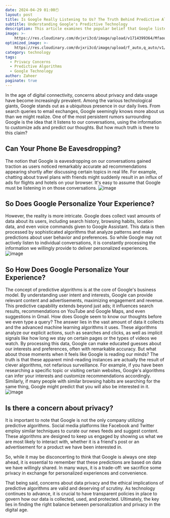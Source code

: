 ```yaml
---
date: 2024-04-29 01:00🕙
layout: post
title: Is Google Really Listening to Us? The Truth Behind Predictive Algorithms
subtitle: Understanding Google's Predictive Technology
description: This article examines the popular belief that Google listens to our conversations to customize ads. It explains how Google uses a lot of data, like our searches and where we go, to make ads and content more relevant to us. The article explores how Google's technology works, why it seems like they know what we're thinking, and discusses our privacy concerns with this technology.
image: >-
    https://res.cloudinary.com/dvjxri3cd/image/upload/v1714399364/Mfaouzia/internet-search-engine-1433323_1280_er3bzv.jpg
optimized_image: >-
    https://res.cloudinary.com/dvjxri3cd/image/upload/f_auto,q_auto/v1/Mfaouzia/internet-search-engine-1433323_1280_er3bzv
category: technology 
tags:
  - Privacy Concerns
  - Predictive Algorithms
  - Google Technology
author: Zaheer
paginate: true
---
```

In the age of digital connectivity, concerns about privacy and data usage have become increasingly prevalent. Among the various technological giants, Google stands out as a ubiquitous presence in our daily lives. From search queries to email exchanges, Google seemingly knows more about us than we might realize. One of the most persistent rumors surrounding Google is the idea that it listens to our conversations, using the information to customize ads and predict our thoughts. But how much truth is there to this claim?

## Can Your Phone Be Eavesdropping?

The notion that Google is eavesdropping on our conversations gained traction as users noticed remarkably accurate ad recommendations appearing shortly after discussing certain topics in real life. For example, chatting about travel plans with friends might suddenly result in an influx of ads for flights and hotels on your browser. It's easy to assume that Google must be listening in on those conversations.
![image](https://github.com/Mfaouzia/Mfaouzia.github.io/assets/98577810/b34b1d24-493e-4e4a-a40b-ec3d1d4dc691)

## So Does Google Personalize Your Experience?

However, the reality is more intricate. Google does collect vast amounts of data about its users, including search history, browsing habits, location data, and even voice commands given to Google Assistant. This data is then processed by sophisticated algorithms that analyze patterns and make predictions about user behavior and preferences. So while Google may not actively listen to individual conversations, it is constantly processing the information we willingly provide to deliver personalized experiences.
![image](https://github.com/Mfaouzia/Mfaouzia.github.io/assets/98577810/6e55b15d-245f-468e-988d-ed9425ff59a1)

## So How Does Google Personalize Your Experience?

The concept of predictive algorithms is at the core of Google's business model. By understanding user intent and interests, Google can provide relevant content and advertisements, maximizing engagement and revenue. This predictive capability extends beyond just ads; it influences search results, recommendations on YouTube and Google Maps, and even suggestions in Gmail. How does Google seem to know our thoughts before we even type a query? The answer lies in the vast amount of data it collects and the advanced machine learning algorithms it uses. These algorithms analyze our explicit actions, such as searches and clicks, as well as implicit signals like how long we stay on certain pages or the types of videos we watch. By processing this data, Google can make educated guesses about our interests and preferences, often with remarkable accuracy. But what about those moments when it feels like Google is reading our minds? The truth is that these apparent mind-reading instances are actually the result of clever algorithms, not nefarious surveillance. For example, if you have been researching a specific topic or visiting certain websites, Google's algorithms can infer your interests and customize recommendations accordingly. Similarly, if many people with similar browsing habits are searching for the same thing, Google might predict that you will also be interested in it.
![image](https://github.com/Mfaouzia/Mfaouzia.github.io/assets/98577810/ef794da6-eee4-4723-bd7b-30779106dc3d)

## Is there a concern about privacy?

It is important to note that Google is not the only company utilizing predictive algorithms. Social media platforms like Facebook and Twitter employ similar techniques to curate our news feeds and suggest content. These algorithms are designed to keep us engaged by showing us what we are most likely to interact with, whether it is a friend's post or an advertisement for a product we have been interested in.

So, while it may be disconcerting to think that Google is always one step ahead, it is essential to remember that these predictions are based on data we have willingly shared. In many ways, it is a trade-off: we sacrifice some privacy in exchange for personalized experiences and convenience.

That being said, concerns about data privacy and the ethical implications of predictive algorithms are valid and deserving of scrutiny. As technology continues to advance, it is crucial to have transparent policies in place to govern how our data is collected, used, and protected. Ultimately, the key lies in finding the right balance between personalization and privacy in the digital age.
